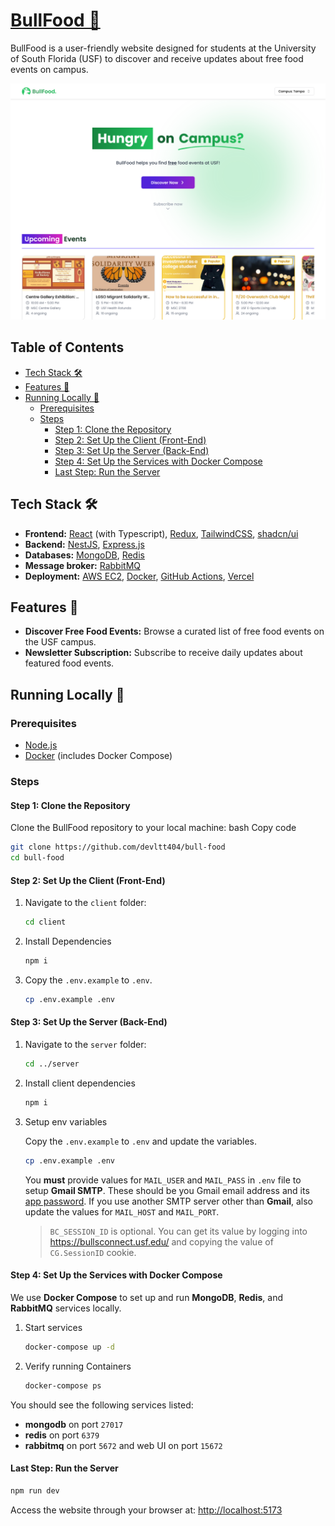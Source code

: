 # [BullFood 🍔](https://bullfood.devltt.site/)

BullFood is a user-friendly website designed for students at the University of South Florida (USF) to discover and receive updates about free food events on campus.

[![BullFood](./screenshot.png)](https://bullfood.devltt.site/)

## Table of Contents

- [Tech Stack 🛠️](#tech-stack-🛠️)
- [Features 🚀](#features-🚀)
- [Running Locally 🧪](#running-locally-🧪)
  - [Prerequisites](#prerequisites)
  - [Steps](#steps)
    - [Step 1: Clone the Repository](#step-1-clone-the-repository)
    - [Step 2: Set Up the Client (Front-End)](#step-2-set-up-the-client-front-end)
    - [Step 3: Set Up the Server (Back-End)](#step-3-set-up-the-server-back-end)
    - [Step 4: Set Up the Services with Docker Compose](#step-4-set-up-the-services-with-docker-compose)
    - [Last Step: Run the Server](#last-step-run-the-server)

## Tech Stack 🛠️

- **Frontend:** [React](https://react.dev/) (with Typescript), [Redux](https://redux.js.org/), [TailwindCSS](https://tailwindcss.com/), [shadcn/ui](https://ui.shadcn.com/)
- **Backend:** [NestJS](https://nestjs.com/), [Express.js](https://expressjs.com/)
- **Databases:** [MongoDB](https://www.mongodb.com/), [Redis](https://redis.io/)
- **Message broker:** [RabbitMQ](https://www.rabbitmq.com/)
- **Deployment:** [AWS EC2](https://aws.amazon.com/ec2/), [Docker](https://www.docker.com/), [GitHub Actions](https://github.com/features/actions), [Vercel](https://vercel.com/)

## Features 🚀

- **Discover Free Food Events:** Browse a curated list of free food events on the USF campus.
- **Newsletter Subscription:** Subscribe to receive daily updates about featured food events.

## Running Locally 🧪

### Prerequisites

- [Node.js](https://nodejs.org/en)
- [Docker](https://www.docker.com/) (includes Docker Compose)

### Steps

#### Step 1: Clone the Repository

Clone the BullFood repository to your local machine: bash Copy code

```bash
git clone https://github.com/devltt404/bull-food
cd bull-food
```

#### Step 2: Set Up the Client (Front-End)

1. Navigate to the `client` folder:

   ```bash
   cd client
   ```

2. Install Dependencies

   ```bash
   npm i
   ```

3. Copy the `.env.example` to `.env`.

   ```bash
   cp .env.example .env
   ```

#### Step 3: Set Up the Server (Back-End)

1. Navigate to the `server` folder:

   ```bash
   cd ../server
   ```

2. Install client dependencies

   ```bash
   npm i
   ```

3. Setup env variables

   Copy the `.env.example` to `.env` and update the variables.

   ```bash
   cp .env.example .env
   ```

   You **must** provide values for `MAIL_USER` and `MAIL_PASS` in `.env` file to setup **Gmail SMTP**. These should be you Gmail email address and its [app password](https://support.google.com/mail/answer/185833?hl=en&ref_topic=3394217&sjid=5299481938873946335-NA). If you use another SMTP server other than **Gmail**, also update the values for `MAIL_HOST` and `MAIL_PORT`.

   > `BC_SESSION_ID` is optional. You can get its value by logging into https://bullsconnect.usf.edu/ and copying the value of `CG.SessionID` cookie.

#### Step 4: Set Up the Services with Docker Compose

We use **Docker Compose** to set up and run **MongoDB**, **Redis**, and **RabbitMQ** services locally.

1. Start services

   ```bash
   docker-compose up -d
   ```

2. Verify running Containers

   ```bash
   docker-compose ps
   ```

You should see the following services listed:

- **mongodb** on port `27017`
- **redis** on port `6379`
- **rabbitmq** on port `5672` and web UI on port `15672`

#### Last Step: Run the Server

```bash
npm run dev
```

Access the website through your browser at: [http://localhost:5173](http://localhost:5173)

